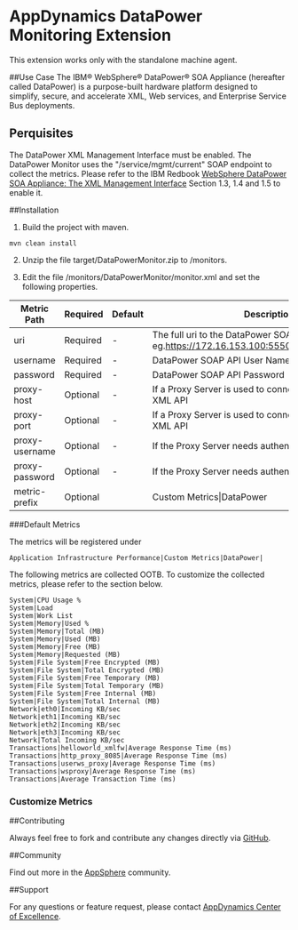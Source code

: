 # AppDynamics DataPower Monitoring Extension

This extension works only with the standalone machine agent.

##Use Case
The IBM® WebSphere® DataPower® SOA Appliance (hereafter called DataPower) is a purpose-built hardware platform designed to simplify, secure, and accelerate XML, Web services, and Enterprise Service Bus deployments.

## Perquisites
The DataPower XML Management Interface must be enabled. The DataPower Monitor uses the "/service/mgmt/current" SOAP endpoint to collect the metrics.
Please refer to the IBM Redbook [WebSphere DataPower SOA Appliance: The XML Management Interface](http://www.redbooks.ibm.com/redpapers/pdfs/redp4446.pdf) Section 1.3, 1.4 and 1.5 to enable it. 

##Installation
1. Build the project with maven.
```
mvn clean install
```
2. Unzip the file target/DataPowerMonitor.zip to <MachineAgentDir>/monitors.

3. Edit the file <MachineAgentDir>/monitors/DataPowerMonitor/monitor.xml and set the following properties.

| Metric Path  | Required  | Default  | Description|
| ---------------------------- | ------------- | ------------- | ------------- |
| uri | Required | - | The full uri to the DataPower SOAP API eg.https://172.16.153.100:5550/service/mgmt/current |
| username | Required | - | DataPower SOAP API User Name  |
| password | Required | - | DataPower SOAP API Password |
| proxy-host | Optional | - | If a Proxy Server is used to connect to the DataPower XML API |
| proxy-port | Optional | - | If a Proxy Server is used to connect to the DataPower XML API |
| proxy-username | Optional | - | If the Proxy Server needs authentication |
| proxy-password | Optional | - | If the Proxy Server needs authentication |
| metric-prefix | Optional | |  Custom Metrics&#124;DataPower |


###Default Metrics

The metrics will be registered under 
```
Application Infrastructure Performance|Custom Metrics|DataPower|
```
The following metrics are collected OOTB. To customize the collected metrics, please refer to the section below.
```
System|CPU Usage %
System|Load 
System|Work List
System|Memory|Used %
System|Memory|Total (MB)
System|Memory|Used (MB)
System|Memory|Free (MB)
System|Memory|Requested (MB)
System|File System|Free Encrypted (MB)
System|File System|Total Encrypted (MB)
System|File System|Free Temporary (MB)
System|File System|Total Temporary (MB)
System|File System|Free Internal (MB)
System|File System|Total Internal (MB)
Network|eth0|Incoming KB/sec
Network|eth1|Incoming KB/sec
Network|eth2|Incoming KB/sec
Network|eth3|Incoming KB/sec
Network|Total Incoming KB/sec
Transactions|helloworld_xmlfw|Average Response Time (ms)
Transactions|http_proxy_8085|Average Response Time (ms)
Transactions|userws_proxy|Average Response Time (ms)
Transactions|wsproxy|Average Response Time (ms)
Transactions|Average Transaction Time (ms)
```

### Customize Metrics

##Contributing

Always feel free to fork and contribute any changes directly via [GitHub](https://github.com/Appdynamics/datapower-monitoring-extension).

##Community

Find out more in the [AppSphere](http://appsphere.appdynamics.com/t5/Extensions/Apache-Monitoring-Extension/idi-p/753) community.

##Support

For any questions or feature request, please contact [AppDynamics Center of Excellence](mailto:help@appdynamics.com).
